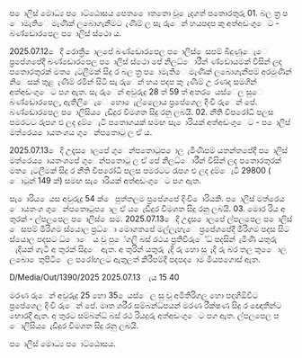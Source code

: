 ප ොලිස් මොධ්‍ය ප ොට්ඨොසය පෙත ෙොතතො වූ ෙැදගත් පතොරතුරු 01. බල ත්‍ර ප ොමැතිෙ මැණික් ලබොගැනීමට ැණිම් ල සැ රුෙන් හයපදප කු අත්අඩංගුෙට - බණ්ඩොරපෙල ප ොලිස් ස්ථො ය.

2025.07.12 ෙ දි රොත්‍රී ොලපේ බණ්ඩොරපෙල ප ොලිස් ෙසපම් බිදුණුෙැෙ ප්‍රපේශපේදී බණ්ඩොරපෙල ප ොලිස් ස්ථො පේ නිලධ්‍ොරීන් ණ්ඩොයමක් විසින් ලද පතොරතුරක් මත ෙැටලීමක් සිදු ර බල ත්‍ර ප ොමැතිෙ මැණික් ලබොගැනීපම් අරමුණින් නිෙසක් තුළ ැණීම් රමින් සිටි සැ රුෙන් හය පදප කු ැණීම් උ රණද සමගින් අත්අඩංගුෙට පග ඇත. සැ රුෙන් අවුරුදු 28 ත් 59 ත් අතර ෙයස්ෙල සුෙ බණ්ඩොරපෙල, ඇතිලිෙැෙ හො ෙැල්ලෙොය ප්‍රපේශෙල දිංචි රුෙන් පේ. බණ්ඩොරපෙල ප ොලිසිය ෙැඩිදුර විමශත සිදු රනු ලබයි. 02. නීති විපරෝධී පලස පමරටට රුපග එ ලද දුම්ෙැටි පතොගයක් සමඟ සැ ොරියක් අත්අඩංගුෙට - ප ොලිස් මත්රෙය ොයතංශය ගුෙන්පතොටු ල ඒ ය.

2025.07.13 ෙ දි උදෑස ොලපේ ගුෙන්පතොටුප ොල ැමිණීපම් යතන්තපේදී ප ොලිස් මත්රෙය ොයතංශපේ ගුෙන්පතොටු ල ඒ පේ නිලධ්‍ොරීන් විසින් ලද පතොරතුරක් මත ෙැටලීමක් සිදු ර නීති විපරෝධී පලස පමරටට රැපග එ ලද දුම්ෙැටි 29800 ( ොටුන් 149 ක්) සමඟ සැ ොරියක් අත්අඩංගුෙට පග ඇත.

සැ ොරිය ෙයස අවුරුදු 54 ක් ෙ පුත්තලම ප්‍රපේශපේ දිංචි ොරියකි. ප ොලිස් මත්රෙය ොයතංශ ගුෙන්පතොටුප ොල ඒ ය ෙැඩිදුර විමශත සිදු රනු ලබයි. 03. මොර රිය අ තුරක් - ල්පලපෙල ප ොලිස් ෙසම. 2025.07.13 ෙ දි උදෑස ොලපේ ල්පලපෙල ප ොලිස් ෙසපම් මීරිගම ස්යොල ප්‍රධ්‍ො මොගතපේ මල්ලැහැෙ ප්‍රපේශපේදී මීරිගම පදස සිට ස්යොල පදසට ධ්‍ොෙ ය වූ පුේගලි බස් රථය ප්‍රතිවිරුේධ්‍ පදසින් ැමිණි යතුරු ැදියක් ගැටී අ තුරක් සිදුෙ ඇත. අ තුරින් යතුරු ැදි රු හො සු ැදි රු බර තල තුෙොල ලබො ෙතුපිටිෙල පරෝහලට ඇතුලත් කිරීපම්දී පදපද ොම මියපගොස් ඇත.

D/Media/Out/1390/2025 2025.07.13 ැය 15 40

මරණ රුෙන් අවුරුදු 25 හො 35 ෙයස්ෙල සු වූ අමිතිරිගල හො පදහිඕවිට ප්‍රපේශෙල දිංචි රුෙන් පේ. මෘත ශරීර සම්බන්ධ්‍පයන් මරණ රීක්ෂණ සිදු ර ඥොතීන්ට භොරදී ඇත. අ තුරට සම්බන්ධ්‍ බස් රථ රියදුරු අත්අඩංගුෙට පග ඇත. ල්පලපෙල ප ොලිසිය ෙැඩිදුර විමශත සිදු රනු ලබයි.

ප ොලිස් මොධ්‍ය ප ොට්ඨොසය.